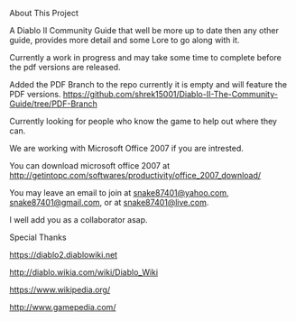  About This Project

A Diablo II Community Guide that well be more up to date then any other guide, provides more detail and some Lore to go along with it.

Currently a work in progress and may take some time to complete before the pdf versions are released.

Added the PDF Branch to the repo currently it is empty and will feature the PDF versions. https://github.com/shrek15001/Diablo-II-The-Community-Guide/tree/PDF-Branch

Currently looking for people who know the game to help out where they can.

We are working with Microsoft Office 2007 if you are intrested.

You can download microsoft office 2007 at http://getintopc.com/softwares/productivity/office_2007_download/

You may leave an email to join at snake87401@yahoo.com, snake87401@gmail.com, or at snake87401@live.com.

I well add you as a collaborator asap.

Special Thanks

https://diablo2.diablowiki.net

http://diablo.wikia.com/wiki/Diablo_Wiki

https://www.wikipedia.org/

http://www.gamepedia.com/
